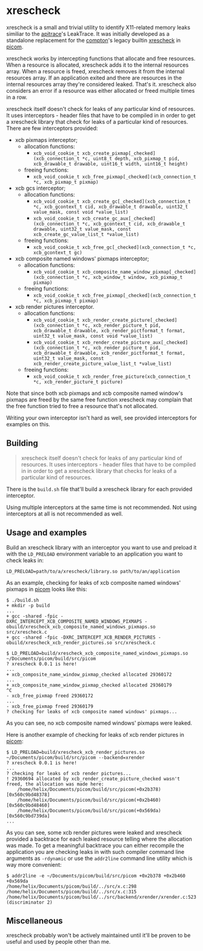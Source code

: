 # xrescheck
xrescheck is a small and trivial utility to identify X11-related memory leaks similiar to the [apitrace](https://apitrace.github.io)'s LeakTrace. It was initially developed as a standalone replacement for the [compton](https://github.com/chjj/compton)'s legacy builtin [xrescheck](https://github.com/yshui/picom/blob/cee12875625465292bc11bf09dc8ab117cae75f4/src/xrescheck.c) in [picom](https://github.com/yshui/picom).

xrescheck works by intercepting functions that allocate and free resources. When a resource is allocated, xrescheck adds it to the internal resources array. When a resource is freed, xrescheck removes it from the internal resources array. If an application exited and there are resources in the internal resources array they're considered leaked. That's it. xrescheck also considers an error if a resource was either allocated or freed multiple times in a row.

xrescheck itself doesn't check for leaks of any particular kind of resources. It uses interceptors - header files that have to be compiled in in order to get a xrescheck library that check for leaks of a particular kind of resources. There are few interceptors provided:
* xcb pixmaps interceptor;
	* allocation functions:
		* `xcb_void_cookie_t xcb_create_pixmap[_checked](xcb_connection_t *c, uint8_t depth, xcb_pixmap_t pid, xcb_drawable_t drawable, uint16_t width, uint16_t height)`
	* freeing functions:
		* `xcb_void_cookie_t xcb_free_pixmap[_checked](xcb_connection_t *c, xcb_pixmap_t pixmap)`
* xcb gcs interceptor;
	* allocation functions:
		* `xcb_void_cookie_t xcb_create_gc[_checked](xcb_connection_t *c, xcb_gcontext_t cid, xcb_drawable_t drawable, uint32_t value_mask, const void *value_list)`
		* `xcb_void_cookie_t xcb_create_gc_aux[_checked](xcb_connection_t *c, xcb_gcontext_t cid, xcb_drawable_t drawable, uint32_t value_mask, const xcb_create_gc_value_list_t *value_list)`
	* freeing functions:
		* `xcb_void_cookie_t xcb_free_gc[_checked](xcb_connection_t *c, xcb_gcontext_t gc)`
* xcb composite named windows' pixmaps interceptor;
	* allocation functions:
		* `xcb_void_cookie_t xcb_composite_name_window_pixmap[_checked](xcb_connection_t *c, xcb_window_t window, xcb_pixmap_t pixmap)`
	* freeing functions:
		* `xcb_void_cookie_t xcb_free_pixmap[_checked](xcb_connection_t *c, xcb_pixmap_t pixmap)`
* xcb render pictures interceptor.
	* allocation functions:
		* `xcb_void_cookie_t xcb_render_create_picture[_checked](xcb_connection_t *c, xcb_render_picture_t pid, xcb_drawable_t drawable, xcb_render_pictformat_t format, uint32_t value_mask, const void *value_list)`
		* `xcb_void_cookie_t xcb_render_create_picture_aux[_checked](xcb_connection_t *c, xcb_render_picture_t pid, xcb_drawable_t drawable, xcb_render_pictformat_t format, uint32_t value_mask, const xcb_render_create_picture_value_list_t *value_list)`
	* freeing functions:
		* `xcb_void_cookie_t xcb_render_free_picture(xcb_connection_t *c, xcb_render_picture_t picture)`

Note that since both xcb pixmaps and xcb composite named window's pixmaps are freed by the same free function xrescheck may complain that the free function tried to free a resource that's not allocated.

Writing your own interceptor isn't hard as well, see provided interceptors for examples on this.

## Building
> xrescheck itself doesn't check for leaks of any particular kind of resources. It uses interceptors - header files that have to be compiled in in order to get a xrescheck library that checks for leaks of a particular kind of resources.

There is the `build.sh` file that'll build a xrescheck library for each provided interceptor.

Using multiple interceptors at the same time is not recommended. Not using interceptors at all is not recommended as well.

## Usage and examples
Build an xrescheck library with an interceptor you want to use and preload it with the `LD_PRELOAD` environment variable to an application you want to check leaks in:
```
LD_PRELOAD=path/to/a/xrescheck/library.so path/to/an/application
```

As an example, checking for leaks of xcb composite named windows' pixmaps in [picom](https://github.com/yshui/picom) looks like this:
```
$ ./build.sh
+ mkdir -p build
...
+ gcc -shared -fpic -DXRC_INTERCEPT_XCB_COMPOSITE_NAMED_WINDOWS_PIXMAPS -obuild/xrescheck_xcb_composite_named_windows_pixmaps.so src/xrescheck.c
+ gcc -shared -fpic -DXRC_INTERCEPT_XCB_RENDER_PICTURES -obuild/xrescheck_xcb_render_pictures.so src/xrescheck.c
```
```
$ LD_PRELOAD=build/xrescheck_xcb_composite_named_windows_pixmaps.so ~/Documents/picom/build/src/picom
? xrescheck 0.0.1 is here!
...
+ xcb_composite_name_window_pixmap_checked allocated 29360172
...
+ xcb_composite_name_window_pixmap_checked allocated 29360179
^C
- xcb_free_pixmap freed 29360172
...
- xcb_free_pixmap freed 29360179
? checking for leaks of xcb composite named windows' pixmaps...
```
As you can see, no xcb composite named windows' pixmaps were leaked.

Here is another example of checking for leaks of xcb render pictures in [picom](https://github.com/yshui/picom):
```
$ LD_PRELOAD=build/xrescheck_xcb_render_pictures.so ~/Documents/picom/build/src/picom --backend=xrender
? xrescheck 0.0.1 is here!
...
? checking for leaks of xcb render pictures...
! 29360694 allocated by xcb_render_create_picture_checked wasn't freed, the allocation was made here:
	/home/helix/Documents/picom/build/src/picom(+0x2b378) [0x560c9bd48378]
	/home/helix/Documents/picom/build/src/picom(+0x2b460) [0x560c9bd48460]
	/home/helix/Documents/picom/build/src/picom(+0x569da) [0x560c9bd739da]
...
```
As you can see, some xcb render pictures were leaked and xrescheck provided a backtrace for each leaked resource telling where the allocation was made. To get a meaningful backtrace you can either recompile the application you are checking leaks in with such compiler command line arguments as `-rdynamic` or use the `addr2line` command line utility which is way more convenient:
```
$ addr2line -e ~/Documents/picom/build/src/picom +0x2b378 +0x2b460 +0x569da
/home/helix/Documents/picom/build/../src/x.c:298
/home/helix/Documents/picom/build/../src/x.c:315
/home/helix/Documents/picom/build/../src/backend/xrender/xrender.c:523 (discriminator 2)
```

## Miscellaneous
xrescheck probably won't be actively maintained until it'll be proven to be useful and used by people other than me.

